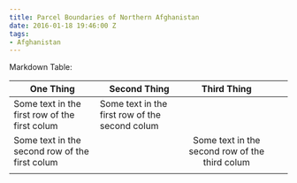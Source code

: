 ```yaml
---
title: Parcel Boundaries of Northern Afghanistan
date: 2016-01-18 19:46:00 Z
tags:
- Afghanistan
---
```


Markdown Table:

| One Thing                                      | Second Thing                                   |                   Third Thing                  |   |   |
|------------------------------------------------|------------------------------------------------|:----------------------------------------------:|---|---|
| Some text in the first row of the first colum  | Some text in the first row of the second colum |                                                |   |   |
| Some text in the second row of the first colum |                                                | Some text in the second row of the third colum |   |   |
|                                                |                                                |                                                |   |   |